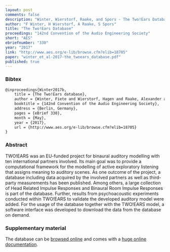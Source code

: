 ```yaml
---
layout: post
comments: false
description: "Winter, Wierstorf, Raake, and Spors - The Two!Ears Database"
author: "F Winter, H Wierstorf, A Raake, S Spors"
title: "The Two!Ears Database"
proceedings: "142nd Convention of the Audio Engineering Society"
short: "AES"
ebriefnumber: "330"
year: "2017"
link: "http://www.aes.org/e-lib/browse.cfm?elib=18705"
paper: "winter_et_al-2017-the_twoears_database.pdf"
published: true
---
```


### Bibtex

```latex
@inproceedings{Winter2017b,
  	title = {The Two!Ears database},
    author = {Winter, Fiete and Wierstorf, Hagen and Raake, Alexander and Spors, Sascha},
    booktitle = {142nd Convention of the Audio Engineering Society},
    address = {Berlin, Germany},
    pages = {eBrief 330},
    month = {May},
    year = {2017},
    url = {http://www.aes.org/e-lib/browse.cfm?elib=18705}
}
```

### Abstract

TWO!EARS was an EU-funded project for binaural auditory modelling with ten
international partners involved. Its main goal was to provide a computational
framework for the modelling of active exploratory listening that assigns meaning
to auditory scenes. As one outcome of the project, a database including data
acquired by the involved partners as well as third-party measurements has been
published. Among others, a large collection of Head Related Impulse Responses
and Binaural Room Impulse Responses is part of the database. Further, results
from psychoacoustic experiments conducted within TWO!EARS to validate the
developed auditory model were added. For the usage of the database together with
the TWO!EARS model, a software interface was developed to download the data
from the database on demand.

### Supplementary material

The database can be [browsed
online](https://dev.qu.tu-berlin.de/projects/twoears-getdata/repository) and
comes with a [huge online
documentation](http://docs.twoears.eu/en/latest/database/).
